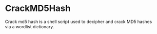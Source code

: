 # CrackMD5Hash
Crack md5 hash is a shell script used to decipher and crack MD5 hashes via a wordlist dictionary. 
